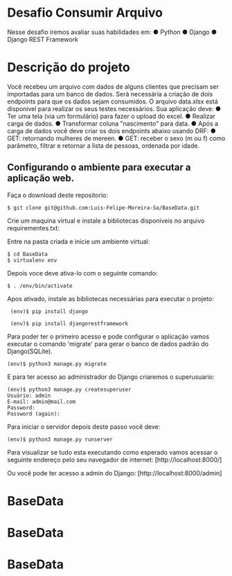 # Desafio Consumir Arquivo
Nesse desafio iremos avaliar suas habilidades em:
● Python
● Django
● Django REST Framework
# Descrição do projeto
Você recebeu um arquivo com dados de alguns clientes que precisam ser
importadas
para um banco de dados. Será necessária a criação de dois endpoints para que os
dados sejam consumidos. O arquivo data.xlsx está disponível para realizar os seus
testes necessários.
Sua aplicação deve:
● Ter uma tela (via um formulário) para fazer o upload do excel.
● Realizar carga de dados.
● Transformar coluna "nascimento" para data.
● Após a carga de dados você deve criar os dois endpoints abaixo usando
DRF:
● GET: retornando mulheres de mereen.
● GET: receber o sexo (m ou f) como parâmetro, filtrar e retornar a lista
de pessoas, ordenada por idade.
## Configurando o ambiente para executar a aplicação web.
Faça o download deste repositorio:

```
$ git clone git@github.com:Luis-Felipe-Moreira-Sa/BaseData.git
```

Crie um maquina virtual e instale a bibliotecas disponiveis no 
arquivo requirementes.txt:

Entre na pasta criada e inicie um ambiente virtual:
```
$ cd BaseData
$ virtualenv env
```
Depois voce deve ativa-lo com o seguinte comando:

```
$ . /env/bin/activate
```
Apos ativado, instale as bibliotecas necessárias para executar o projeto:
```
 (env)$ pip install django
 
 (env)$ pip install djangorestframework
```
Para poder ter o primeiro acesso e pode configurar o aplicação vamos executar o comando  'migrate' para gerar o banco de dados padrão do Django(SQLite).

```
(env)$ python3 manage.py migrate
```
E para ter acesso ao administrador do Django criaremos o superusuario:
```
(env)$ python3 manage.py createsuperuser
Usuário: admin
E-mail: admin@mail.com
Password: 
Password (again):
```
Para iniciar o servidor depois deste passo você deve:
```
(env)$ python3 manage.py runserver
```


Para visualizar se tudo esta executando como esperado vamos acessar o seguinte endereço pelo seu navegador de internet:
[http://localhost:8000/]

Ou você pode ter acesso a admin do Django:
[http://localhost:8000/admin]

# BaseData
# BaseData
# BaseData
